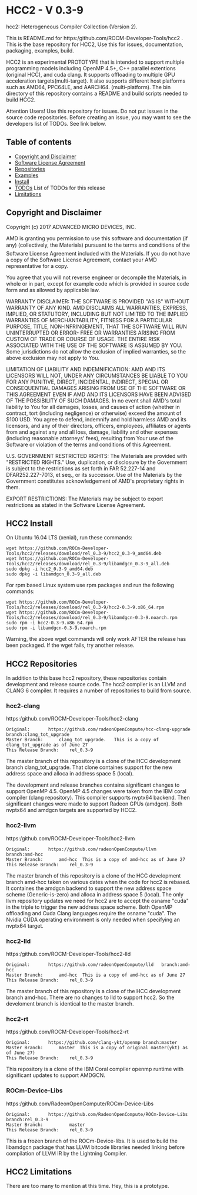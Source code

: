 HCC2 - V 0.3-9
==============

hcc2:  Heterogeneous Compiler Collection (Version 2). 

This is README.md for https:/github.com/ROCM-Developer-Tools/hcc2 .  This is the base repository for HCC2,  Use this for issues, documentation, packaging, examples, build.  

HCC2 is an experimental PROTOTYPE that is intended to support multiple programming models including OpenMP 4.5+, C++ parallel extentions (original HCC), and cuda clang.  It supports offloading to multiple GPU acceleration targets(multi-target).  It also supports different host platforms such as AMD64, PPC64LE, and AARCH64. (multi-platform). 
The bin directory of this repository contains a README and build scripts needed to build HCC2.

Attention Users!  Use this repository for issues. Do not put issues in the source code repositories.  Before creating an issue, you may want to see the developers list of TODOs.  See link below.

Table of contents
-----------------

- [Copyright and Disclaimer](#Copyright)
- [Software License Agreement](LICENSE)
- [Repositories](#Repositories)
- [Examples](examples)
- [Install](#Install)
- [TODOs](bin/TODOs) List of TODOs for this release
- [Limitations](#Limitations)

## Copyright and Disclaimer

<A NAME="Copyright">
Copyright (c) 2017 ADVANCED MICRO DEVICES, INC.

AMD is granting you permission to use this software and documentation (if any) (collectively, the 
Materials) pursuant to the terms and conditions of the Software License Agreement included with the 
Materials.  If you do not have a copy of the Software License Agreement, contact your AMD 
representative for a copy.

You agree that you will not reverse engineer or decompile the Materials, in whole or in part, except for 
example code which is provided in source code form and as allowed by applicable law.

WARRANTY DISCLAIMER: THE SOFTWARE IS PROVIDED "AS IS" WITHOUT WARRANTY OF ANY 
KIND.  AMD DISCLAIMS ALL WARRANTIES, EXPRESS, IMPLIED, OR STATUTORY, INCLUDING BUT NOT 
LIMITED TO THE IMPLIED WARRANTIES OF MERCHANTABILITY, FITNESS FOR A PARTICULAR 
PURPOSE, TITLE, NON-INFRINGEMENT, THAT THE SOFTWARE WILL RUN UNINTERRUPTED OR ERROR-
FREE OR WARRANTIES ARISING FROM CUSTOM OF TRADE OR COURSE OF USAGE.  THE ENTIRE RISK 
ASSOCIATED WITH THE USE OF THE SOFTWARE IS ASSUMED BY YOU.  Some jurisdictions do not 
allow the exclusion of implied warranties, so the above exclusion may not apply to You. 

LIMITATION OF LIABILITY AND INDEMNIFICATION:  AMD AND ITS LICENSORS WILL NOT, 
UNDER ANY CIRCUMSTANCES BE LIABLE TO YOU FOR ANY PUNITIVE, DIRECT, INCIDENTAL, 
INDIRECT, SPECIAL OR CONSEQUENTIAL DAMAGES ARISING FROM USE OF THE SOFTWARE OR THIS 
AGREEMENT EVEN IF AMD AND ITS LICENSORS HAVE BEEN ADVISED OF THE POSSIBILITY OF SUCH 
DAMAGES.  In no event shall AMD's total liability to You for all damages, losses, and 
causes of action (whether in contract, tort (including negligence) or otherwise) 
exceed the amount of $100 USD.  You agree to defend, indemnify and hold harmless 
AMD and its licensors, and any of their directors, officers, employees, affiliates or 
agents from and against any and all loss, damage, liability and other expenses 
(including reasonable attorneys' fees), resulting from Your use of the Software or 
violation of the terms and conditions of this Agreement.  

U.S. GOVERNMENT RESTRICTED RIGHTS: The Materials are provided with "RESTRICTED RIGHTS." 
Use, duplication, or disclosure by the Government is subject to the restrictions as set 
forth in FAR 52.227-14 and DFAR252.227-7013, et seq., or its successor.  Use of the 
Materials by the Government constitutes acknowledgement of AMD's proprietary rights in them.

EXPORT RESTRICTIONS: The Materials may be subject to export restrictions as stated in the 
Software License Agreement.

## HCC2 Install

<A NAME="Install">
On Ubuntu 16.04 LTS (xenial), run these commands:

```
wget https://github.com/ROCm-Developer-Tools/hcc2/releases/download/rel_0.3-9/hcc2_0.3-9_amd64.deb
wget https://github.com/ROCm-Developer-Tools/hcc2/releases/download/rel_0.3-9/libamdgcn_0.3-9_all.deb
sudo dpkg -i hcc2_0.3-9_amd64.deb
sudo dpkg -i libamdgcn_0.3-9_all.deb
```

For rpm based Linux system use rpm packages and run the following commands:

```
wget https://github.com/ROCm-Developer-Tools/hcc2/releases/download/rel_0.3-9/hcc2-0.3-9.x86_64.rpm
wget https://github.com/ROCm-Developer-Tools/hcc2/releases/download/rel_0.3-9/libamdgcn-0.3-9.noarch.rpm
sudo rpm -i hcc2-0.3-9.x86_64.rpm
sudo rpm -i libamdgcn-0.3-9.noarch.rpm
```

Warning, the above wget commands will only work AFTER the release has been packaged. If the wget fails, try another release. 

## HCC2 Repositories

<A NAME="Repositories">
In addition to this base hcc2 repository, these repositories contain development and release source code. 
The hcc2 compiler is an LLVM and CLANG 6 compiler.  It requires a number of repositories to build from source. 

### hcc2-clang
https:/github.com/ROCM-Developer-Tools/hcc2-clang
```
Original: 		https://github.com/radeonOpenCompute/hcc-clang-upgrade  branch:clang_tot_upgrade
Master Branch:  	clang_tot_upgrade.   This is a copy of clang_tot_upgrade as of June 27
This Release Branch:    rel_0.3-9
```
The master branch of this repository is a clone of the HCC development branch clang_tot_upgrade. That clone containes support for the new address space and alloca in address space 5 (local). 

The development and release branches contains significant changes to support OpenMP 4.5. OpenMP 4.5 changes were taken from the IBM coral compiler (clang repository). This compiler supports nvptx64 backend.   Then significant changes were made to support Radeon GPUs (amdgcn).  Both nvptx64 and amdgcn targets are supported by HCC2. 


### hcc2-llvm
https:/github.com/ROCM-Developer-Tools/hcc2-llvm
```
Original: 		https://github.com/radeonOpenCompute/llvm   branch:amd-hcc
Master Branch:  	amd-hcc  This is a copy of amd-hcc as of June 27
This Release Branch:    rel_0.3-9
```
The master branch of this repository is a clone of the HCC development branch amd-hcc taken on various dates when the code for hcc2 is rebased.  It containes the amdgcn backend to support the new address space scheme (Generic-is-zero) and alloca in address space 5 (local).  The only llvm repository updates we need for hcc2 are to accept the osname "cuda" in the triple to trigger the new address space scheme.  Both OpenMP offloading and Cuda Clang languages require the osname "cuda".  The Nvidia CUDA operating environment is only needed when specifying an nvptx64 target. 


### hcc2-lld
https:/github.com/ROCM-Developer-Tools/hcc2-lld
```
Original: 		https://github.com/radeonOpenCompute/lld   branch:amd-hcc
Master Branch:  	amd-hcc  This is a copy of amd-hcc as of June 27
This Release Branch:    rel_0.3-9
```
The master branch of this repository is a clone of the HCC development branch amd-hcc.   There are no changes to lld to support hcc2.  So the develoment branch is identical to the master branch. 


### hcc2-rt
https:/github.com/ROCM-Developer-Tools/hcc2-rt
```
Original: 		https://github.com/clang-ykt/openmp branch:master
Master Branch:  	master  This is a copy of original master(ykt) as of June 27)
This Release Branch:    rel_0.3-9
```
This repository is a clone of the IBM Coral compiler openmp runtime with significant updates to support AMDGCN. 

### ROCm-Device-Libs
https:/github.com/RadeonOpenCompute/ROCm-Device-Libs
```
Original: 		https://github.com/RadeonOpenCompute/ROCm-Device-Libs  branch:rel_0.3-9
Master Branch:          master
This Release Branch:    rel_0.3-9
```
This is a frozen branch of the ROCm-Device-libs.  It is used to build the libamdgcn package that has LLVM bitcode libraries needed linking before compilation of LLVM IR by the Lightning Compiler.

## HCC2 Limitations

<A NAME="Limitations">
There are too many to mention at this time.  Hey, this is a prototype.
